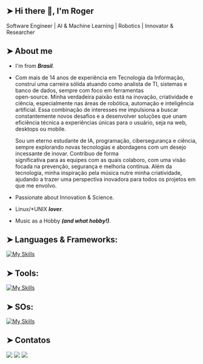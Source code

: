 ## ➤ Hi there 👋, I'm Roger
Software Engineer | AI & Machine Learning | Robotics | Innovator & Researcher

## ➤ About me

- I'm from **_Brasil_**.

- Com mais de 14 anos de experiência em Tecnologia da Informação, construí uma carreira sólida atuando como analista de TI, sistemas e banco de dados, sempre com foco em ferramentas  
  open-source. Minha verdadeira paixão está na inovação, criatividade e ciência, especialmente nas áreas de robótica, automação e inteligência artificial. Essa combinação de interesses 
  me impulsiona a buscar constantemente novos desafios e a desenvolver soluções que unam eficiência técnica a experiências únicas para o usuário, seja na web, desktops ou mobile.

  Sou um eterno estudante de IA, programação, cibersegurança e ciência, sempre explorando novas tecnologias e abordagens com um desejo incessante de inovar. Contribuo de forma     
  significativa para as equipes com as quais colaboro, com uma visão focada na prevenção, segurança e melhoria contínua. Além da tecnologia, minha inspiração pela música nutre minha 
  criatividade, ajudando a trazer uma perspectiva inovadora para todos os projetos em que me envolvo.
  
- Passionate about Innovation & Science.

- Linux/*UNIX **_lover_**.

- Music as a Hobby **_(and what hobby!)_**.


## ➤ Languages & Frameworks:
[![My Skills](https://skillicons.dev/icons?i=mysql,py,js,html,css,react,ts,c,cs,java,dotnet)](https://skillicons.dev)

## ➤ Tools:
[![My Skills](https://skillicons.dev/icons?i=vscode,figma,ai,github,docker,unity,unreal,eclipse,arduino,visualstudio,gmail,androidstudio)](https://skillicons.dev)

## ➤ SOs:
[![My Skills](https://skillicons.dev/icons?i=arch,kali,linux,mint,ubuntu,apple,windows)](https://skillicons.dev)

## ➤ Contatos
<div>
<a href="https://instagram.com/rogercesaroficial" target="_blank"><img src="https://img.shields.io/badge/-Instagram-%23E4405F?style=for-the-badge&logo=instagram&logoColor=white" target="_blank"></a>
<a href = "mailto:contato@seu-usuário-aqui"><img src="https://img.shields.io/badge/Gmail-D14836?style=for-the-badge&logo=gmail&logoColor=white" target="_blank"></a>
<a href="https://www.linkedin.com/in/roger-c%C3%A9sar-dos-santos/" target="_blank"><img src="https://img.shields.io/badge/-LinkedIn-%230077B5?style=for-the-badge&logo=linkedin&logoColor=white" target="_blank"></a>   
</div>

